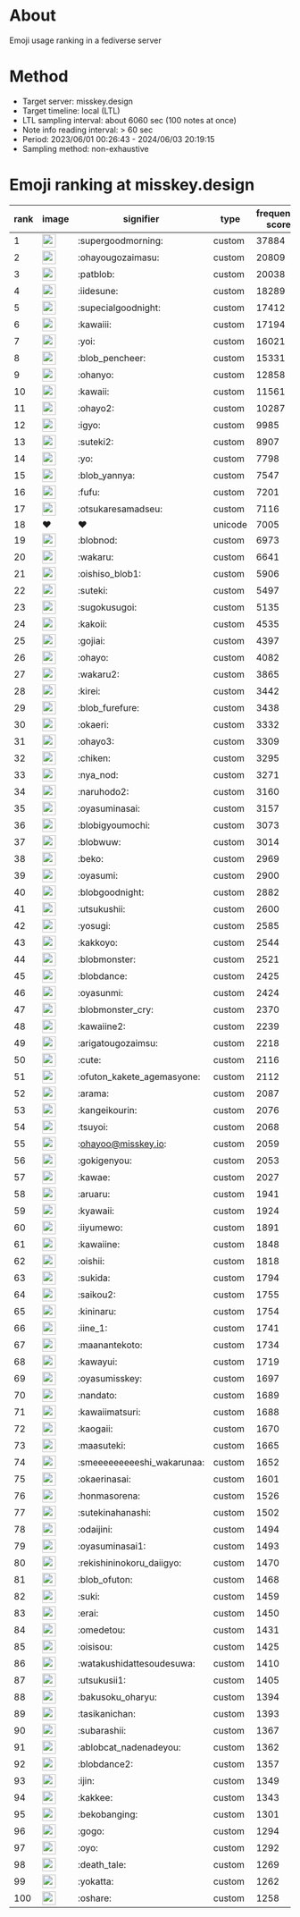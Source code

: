 # About
Emoji usage ranking in a fediverse server

# Method
- Target server: misskey.design
- Target timeline: local (LTL)
- LTL sampling interval: about 6060 sec (100 notes at once)
- Note info reading interval: > 60 sec
- Period: 2023/06/01 00:26:43 - 2024/06/03 20:19:15 
- Sampling method: non-exhaustive

# Emoji ranking at misskey.design

|rank|image|signifier|type|frequency score|
|----|----|----|----|----|
|1|<img height="24" src="https://misskey.design/emoji/supergoodmorning.webp">|:supergoodmorning:|custom|37884|
|2|<img height="24" src="https://misskey.design/emoji/ohayougozaimasu.webp">|:ohayougozaimasu:|custom|20809|
|3|<img height="24" src="https://misskey.design/emoji/patblob.webp">|:patblob:|custom|20038|
|4|<img height="24" src="https://misskey.design/emoji/iidesune.webp">|:iidesune:|custom|18289|
|5|<img height="24" src="https://misskey.design/emoji/supecialgoodnight.webp">|:supecialgoodnight:|custom|17412|
|6|<img height="24" src="https://misskey.design/emoji/kawaiii.webp">|:kawaiii:|custom|17194|
|7|<img height="24" src="https://misskey.design/emoji/yoi.webp">|:yoi:|custom|16021|
|8|<img height="24" src="https://misskey.design/emoji/blob_pencheer.webp">|:blob_pencheer:|custom|15331|
|9|<img height="24" src="https://misskey.design/emoji/ohanyo.webp">|:ohanyo:|custom|12858|
|10|<img height="24" src="https://misskey.design/emoji/kawaii.webp">|:kawaii:|custom|11561|
|11|<img height="24" src="https://misskey.design/emoji/ohayo2.webp">|:ohayo2:|custom|10287|
|12|<img height="24" src="https://misskey.design/emoji/igyo.webp">|:igyo:|custom|9985|
|13|<img height="24" src="https://misskey.design/emoji/suteki2.webp">|:suteki2:|custom|8907|
|14|<img height="24" src="https://misskey.design/emoji/yo.webp">|:yo:|custom|7798|
|15|<img height="24" src="https://misskey.design/emoji/blob_yannya.webp">|:blob_yannya:|custom|7547|
|16|<img height="24" src="https://misskey.design/emoji/fufu.webp">|:fufu:|custom|7201|
|17|<img height="24" src="https://misskey.design/emoji/otsukaresamadseu.webp">|:otsukaresamadseu:|custom|7116|
|18|❤|❤|unicode|7005|
|19|<img height="24" src="https://misskey.design/emoji/blobnod.webp">|:blobnod:|custom|6973|
|20|<img height="24" src="https://misskey.design/emoji/wakaru.webp">|:wakaru:|custom|6641|
|21|<img height="24" src="https://misskey.design/emoji/oishiso_blob1.webp">|:oishiso_blob1:|custom|5906|
|22|<img height="24" src="https://misskey.design/emoji/suteki.webp">|:suteki:|custom|5497|
|23|<img height="24" src="https://misskey.design/emoji/sugokusugoi.webp">|:sugokusugoi:|custom|5135|
|24|<img height="24" src="https://misskey.design/emoji/kakoii.webp">|:kakoii:|custom|4535|
|25|<img height="24" src="https://misskey.design/emoji/gojiai.webp">|:gojiai:|custom|4397|
|26|<img height="24" src="https://misskey.design/emoji/ohayo.webp">|:ohayo:|custom|4082|
|27|<img height="24" src="https://misskey.design/emoji/wakaru2.webp">|:wakaru2:|custom|3865|
|28|<img height="24" src="https://misskey.design/emoji/kirei.webp">|:kirei:|custom|3442|
|29|<img height="24" src="https://misskey.design/emoji/blob_furefure.webp">|:blob_furefure:|custom|3438|
|30|<img height="24" src="https://misskey.design/emoji/okaeri.webp">|:okaeri:|custom|3332|
|31|<img height="24" src="https://misskey.design/emoji/ohayo3.webp">|:ohayo3:|custom|3309|
|32|<img height="24" src="https://misskey.design/emoji/chiken.webp">|:chiken:|custom|3295|
|33|<img height="24" src="https://misskey.design/emoji/nya_nod.webp">|:nya_nod:|custom|3271|
|34|<img height="24" src="https://misskey.design/emoji/naruhodo2.webp">|:naruhodo2:|custom|3160|
|35|<img height="24" src="https://misskey.design/emoji/oyasuminasai.webp">|:oyasuminasai:|custom|3157|
|36|<img height="24" src="https://misskey.design/emoji/blobigyoumochi.webp">|:blobigyoumochi:|custom|3073|
|37|<img height="24" src="https://misskey.design/emoji/blobwuw.webp">|:blobwuw:|custom|3014|
|38|<img height="24" src="https://misskey.design/emoji/beko.webp">|:beko:|custom|2969|
|39|<img height="24" src="https://misskey.design/emoji/oyasumi.webp">|:oyasumi:|custom|2900|
|40|<img height="24" src="https://misskey.design/emoji/blobgoodnight.webp">|:blobgoodnight:|custom|2882|
|41|<img height="24" src="https://misskey.design/emoji/utsukushii.webp">|:utsukushii:|custom|2600|
|42|<img height="24" src="https://misskey.design/emoji/yosugi.webp">|:yosugi:|custom|2585|
|43|<img height="24" src="https://misskey.design/emoji/kakkoyo.webp">|:kakkoyo:|custom|2544|
|44|<img height="24" src="https://misskey.design/emoji/blobmonster.webp">|:blobmonster:|custom|2521|
|45|<img height="24" src="https://misskey.design/emoji/blobdance.webp">|:blobdance:|custom|2425|
|46|<img height="24" src="https://misskey.design/emoji/oyasunmi.webp">|:oyasunmi:|custom|2424|
|47|<img height="24" src="https://misskey.design/emoji/blobmonster_cry.webp">|:blobmonster_cry:|custom|2370|
|48|<img height="24" src="https://misskey.design/emoji/kawaiine2.webp">|:kawaiine2:|custom|2239|
|49|<img height="24" src="https://misskey.design/emoji/arigatougozaimsu.webp">|:arigatougozaimsu:|custom|2218|
|50|<img height="24" src="https://misskey.design/emoji/cute.webp">|:cute:|custom|2116|
|51|<img height="24" src="https://misskey.design/emoji/ofuton_kakete_agemasyone.webp">|:ofuton_kakete_agemasyone:|custom|2112|
|52|<img height="24" src="https://misskey.design/emoji/arama.webp">|:arama:|custom|2087|
|53|<img height="24" src="https://misskey.design/emoji/kangeikourin.webp">|:kangeikourin:|custom|2076|
|54|<img height="24" src="https://misskey.design/emoji/tsuyoi.webp">|:tsuyoi:|custom|2068|
|55|<img height="24" src="https://misskey.design/emoji/ohayoo.webp">|:ohayoo@misskey.io:|custom|2059|
|56|<img height="24" src="https://misskey.design/emoji/gokigenyou.webp">|:gokigenyou:|custom|2053|
|57|<img height="24" src="https://misskey.design/emoji/kawae.webp">|:kawae:|custom|2027|
|58|<img height="24" src="https://misskey.design/emoji/aruaru.webp">|:aruaru:|custom|1941|
|59|<img height="24" src="https://misskey.design/emoji/kyawaii.webp">|:kyawaii:|custom|1924|
|60|<img height="24" src="https://misskey.design/emoji/iiyumewo.webp">|:iiyumewo:|custom|1891|
|61|<img height="24" src="https://misskey.design/emoji/kawaiine.webp">|:kawaiine:|custom|1848|
|62|<img height="24" src="https://misskey.design/emoji/oishii.webp">|:oishii:|custom|1818|
|63|<img height="24" src="https://misskey.design/emoji/sukida.webp">|:sukida:|custom|1794|
|64|<img height="24" src="https://misskey.design/emoji/saikou2.webp">|:saikou2:|custom|1755|
|65|<img height="24" src="https://misskey.design/emoji/kininaru.webp">|:kininaru:|custom|1754|
|66|<img height="24" src="https://misskey.design/emoji/iine_1.webp">|:iine_1:|custom|1741|
|67|<img height="24" src="https://misskey.design/emoji/maanantekoto.webp">|:maanantekoto:|custom|1734|
|68|<img height="24" src="https://misskey.design/emoji/kawayui.webp">|:kawayui:|custom|1719|
|69|<img height="24" src="https://misskey.design/emoji/oyasumisskey.webp">|:oyasumisskey:|custom|1697|
|70|<img height="24" src="https://misskey.design/emoji/nandato.webp">|:nandato:|custom|1689|
|71|<img height="24" src="https://misskey.design/emoji/kawaiimatsuri.webp">|:kawaiimatsuri:|custom|1688|
|72|<img height="24" src="https://misskey.design/emoji/kaogaii.webp">|:kaogaii:|custom|1670|
|73|<img height="24" src="https://misskey.design/emoji/maasuteki.webp">|:maasuteki:|custom|1665|
|74|<img height="24" src="https://misskey.design/emoji/smeeeeeeeeeshi_wakarunaa.webp">|:smeeeeeeeeeshi_wakarunaa:|custom|1652|
|75|<img height="24" src="https://misskey.design/emoji/okaerinasai.webp">|:okaerinasai:|custom|1601|
|76|<img height="24" src="https://misskey.design/emoji/honmasorena.webp">|:honmasorena:|custom|1526|
|77|<img height="24" src="https://misskey.design/emoji/sutekinahanashi.webp">|:sutekinahanashi:|custom|1502|
|78|<img height="24" src="https://misskey.design/emoji/odaijini.webp">|:odaijini:|custom|1494|
|79|<img height="24" src="https://misskey.design/emoji/oyasuminasai1.webp">|:oyasuminasai1:|custom|1493|
|80|<img height="24" src="https://misskey.design/emoji/rekishininokoru_daiigyo.webp">|:rekishininokoru_daiigyo:|custom|1470|
|81|<img height="24" src="https://misskey.design/emoji/blob_ofuton.webp">|:blob_ofuton:|custom|1468|
|82|<img height="24" src="https://misskey.design/emoji/suki.webp">|:suki:|custom|1459|
|83|<img height="24" src="https://misskey.design/emoji/erai.webp">|:erai:|custom|1450|
|84|<img height="24" src="https://misskey.design/emoji/omedetou.webp">|:omedetou:|custom|1431|
|85|<img height="24" src="https://misskey.design/emoji/oisisou.webp">|:oisisou:|custom|1425|
|86|<img height="24" src="https://misskey.design/emoji/watakushidattesoudesuwa.webp">|:watakushidattesoudesuwa:|custom|1410|
|87|<img height="24" src="https://misskey.design/emoji/utsukusii1.webp">|:utsukusii1:|custom|1405|
|88|<img height="24" src="https://misskey.design/emoji/bakusoku_oharyu.webp">|:bakusoku_oharyu:|custom|1394|
|89|<img height="24" src="https://misskey.design/emoji/tasikanichan.webp">|:tasikanichan:|custom|1393|
|90|<img height="24" src="https://misskey.design/emoji/subarashii.webp">|:subarashii:|custom|1367|
|91|<img height="24" src="https://misskey.design/emoji/ablobcat_nadenadeyou.webp">|:ablobcat_nadenadeyou:|custom|1362|
|92|<img height="24" src="https://misskey.design/emoji/blobdance2.webp">|:blobdance2:|custom|1357|
|93|<img height="24" src="https://misskey.design/emoji/ijin.webp">|:ijin:|custom|1349|
|94|<img height="24" src="https://misskey.design/emoji/kakkee.webp">|:kakkee:|custom|1343|
|95|<img height="24" src="https://misskey.design/emoji/bekobanging.webp">|:bekobanging:|custom|1301|
|96|<img height="24" src="https://misskey.design/emoji/gogo.webp">|:gogo:|custom|1294|
|97|<img height="24" src="https://misskey.design/emoji/oyo.webp">|:oyo:|custom|1292|
|98|<img height="24" src="https://misskey.design/emoji/death_tale.webp">|:death_tale:|custom|1269|
|99|<img height="24" src="https://misskey.design/emoji/yokatta.webp">|:yokatta:|custom|1262|
|100|<img height="24" src="https://misskey.design/emoji/oshare.webp">|:oshare:|custom|1258|
